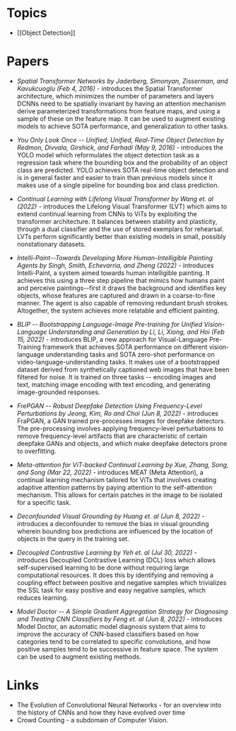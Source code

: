 # Topics 
* [[Object Detection]]
# Papers
* *Spatial Transformer Networks by Jaderberg, Simonyan, Zisserman, and Kavukcuoglu (Feb 4, 2016)* - introduces the Spatial Transformer architecture, which minimizes the number of parameters and layers DCNNs need to be spatially invariant by having an attention mechanism derive parameterized transformations from feature maps, and using a sample of these on the feature map. It can be used to augment existing models to achieve SOTA performance, and generalization to other tasks.

* *You Only Look Once -- Unified, Unified, Real-Time Object Detection by Redmon, Divvala, Girshick, and Farhadi (May 9, 2016)* - introduces the YOLO model which reformulates the object detection task as a regression task where the bounding box and the probability of an object class are predicted. YOLO achieves SOTA real-time object detection and is in general faster and easier to train than previous models since it makes use of a single pipeline for bounding box and class prediction.

* *Continual Learning with Lifelong Visual Transformer by Wang et. al (2022)* - introduces the Lifelong Visual Transformer (LVT) which aims to extend continual learning from CNNs to ViTs by exploiting the transformer architecture. It balances between stability and plasticity, through a dual classifier and the use of stored exemplars for rehearsal. LVTs perform significantly better than existing models in small, possibly nonstationary datasets.

* *Intelli-Paint--Towards Developing More Human-Intelligible Painting Agents by Singh, Smith, Echevarria, and Zheng (2022)* - introduces Intelli-Paint, a system aimed towards human intelligible painting. It achieves this using a three step pipeline that mimics how humans paint and perceive paintings--first it draws the background and identifies key objects, whose features are captured and drawn in a coarse-to-fine manner. The agent is also capable of removing redundant brush strokes. Altogether, the system achieves more relatable and efficient painting. 

* *BLIP -- Bootstrapping Language-Image Pre-training for Unified Vision-Language Understanding and Generation by Li, Li, Xiong, and Hoi (Feb 15, 2022)* - introduces BLIP, a new approach for Visual-Language Pre-Training framework that achieves SOTA performance on different vision-language understanding tasks and SOTA zero-shot performance on video-language-understanding tasks. It makes use of a bootstrapped dataset derived from synthetically captioned web images that have been filtered for noise. It is trained on three tasks -- encoding images and text, matching image encoding with text encoding, and generating image-grounded responses.

* *FrePGAN -- Robust Deepfake Detection Using Frequency-Level Perturbations by Jeong, Kim, Ro and Choi (Jun 8, 2022)* - introduces FraPGAN, a GAN trained pre-processes images for deepfake detectors. The pre-processing involves applying frequency-level perturbations to remove frequency-level artifacts that are characteristic of certain deepfake GANs and objects, and which make deepfake detectors prone to overfitting.

* *Meta-attention for ViT-backed Continual Learning by Xue, Zhang, Song, and Song (Mar 22, 2022)* - introduces MEAT (Meta Attention), a continual learning mechanism tailored for ViTs that involves creating adaptive attention patterns by paying attention to the self-attention mechanism. This allows for certain patches in the image to be isolated for a specific task.

* *Deconfounded Visual Grounding by Huang et. al (Jun 8, 2022)* - introduces a deconfounder to remove the bias in visual grounding wherein bounding box predictions are influenced by the location of objects in the query in the training set.

* *Decoupled Contrastive Learning by Yeh et. al (Jul 30, 2022)* - introduces Decoupled Contrastive Learning (DCL) loss which allows self-supervised learning to be done without requiring large computational resources. It does this by identifying and removing a coupling effect between positive and negative samples which trivializes the SSL task for easy positive and easy negative samples, which reduces learning.

*  *Model Doctor -- A Simple Gradient Aggregation Strategy for Diagnosing and Treating CNN Classifiers by Feng et. al (Jun 8, 2022)* - introduces Model Doctor, an automatic model diagnosis system that aims to improve the accuracy of CNN-based classifiers based on how categories tend to be correlated to specific convolutions, and how positive samples tend to be successive in feature space. The system can be used to augment existing methods. 
# Links
* The Evolution of Convolutional Neural Networks - for an overview into the history of CNNs and how they have evolved over time
* Crowd Counting - a subdomain of Computer Vision.

